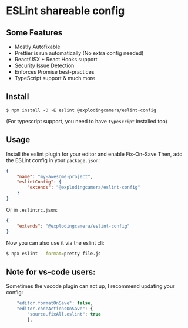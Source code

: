 # ESLint shareable config

## Some Features

- Mostly Autofixable
- Prettier is run automatically (No extra config needed)
- React/JSX + React Hooks support
- Security Issue Detection
- Enforces Promise best-practices
- TypeScript support
  & much more

## Install

```
$ npm install -D -E eslint @explodingcamera/eslint-config
```

(For typescript support, you need to have `typescript` installed too)

## Usage

Install the eslint plugin for your editor and enable Fix-On-Save
Then, add the ESLint config in your `package.json`:

```json
{
	"name": "my-awesome-project",
	"eslintConfig": {
		"extends": "@explodingcamera/eslint-config"
	}
}
```

Or in `.eslintrc.json`:

```json
{
	"extends": "@explodingcamera/eslint-config"
}
```

Now you can also use it via the eslint cli:

```bash
$ npx eslint --format=pretty file.js
```

## Note for vs-code users:

Sometimes the vscode plugin can act up, I recommend updating your config:

```js
    "editor.formatOnSave": false,
    "editor.codeActionsOnSave": {
        "source.fixAll.eslint": true
		},
```
